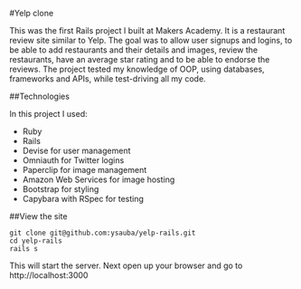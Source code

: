 #Yelp clone

This was the first Rails project I built at Makers Academy. It is a restaurant review site similar to Yelp. The goal was to allow user signups and logins, to be able to add restaurants and their details and images, review the restaurants, have an average star rating and to be able to endorse the reviews. The project tested my knowledge of OOP, using databases, frameworks and APIs, while test-driving all my code.

##Technologies

In this project I used:

* Ruby
* Rails
* Devise for user management
* Omniauth for Twitter logins
* Paperclip for image management
* Amazon Web Services for image hosting
* Bootstrap for styling
* Capybara with RSpec for testing

##View the site

    git clone git@github.com:ysauba/yelp-rails.git
    cd yelp-rails
    rails s
  
This will start the server. Next open up your browser and go to http://localhost:3000
